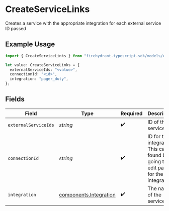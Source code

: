 # CreateServiceLinks

Creates a service with the appropriate integration for each external service ID passed

## Example Usage

```typescript
import { CreateServiceLinks } from "firehydrant-typescript-sdk/models/components";

let value: CreateServiceLinks = {
  externalServiceIds: "<value>",
  connectionId: "<id>",
  integration: "pager_duty",
};
```

## Fields

| Field                                                                                   | Type                                                                                    | Required                                                                                | Description                                                                             |
| --------------------------------------------------------------------------------------- | --------------------------------------------------------------------------------------- | --------------------------------------------------------------------------------------- | --------------------------------------------------------------------------------------- |
| `externalServiceIds`                                                                    | *string*                                                                                | :heavy_check_mark:                                                                      | ID of the service                                                                       |
| `connectionId`                                                                          | *string*                                                                                | :heavy_check_mark:                                                                      | ID for the integration. This can be found by going to the edit page for the integration |
| `integration`                                                                           | [components.Integration](../../models/components/integration.md)                        | :heavy_check_mark:                                                                      | The name of the service                                                                 |